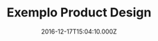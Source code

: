 ---
templateKey: product-design-post
color: 4
title: Exemplo Product Design
date: 2016-12-17T15:04:10.000Z
image: /img/thumbnail.png
description: This is just a small example of product design
details: Product. 99x99. 12/2010
---
